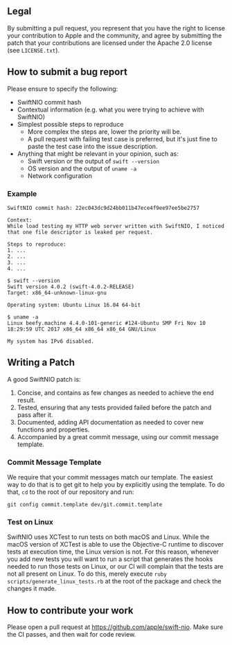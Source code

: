 ## Legal

By submitting a pull request, you represent that you have the right to license
your contribution to Apple and the community, and agree by submitting the patch
that your contributions are licensed under the Apache 2.0 license (see
`LICENSE.txt`).


## How to submit a bug report

Please ensure to specify the following:

* SwiftNIO commit hash
* Contextual information (e.g. what you were trying to achieve with SwiftNIO)
* Simplest possible steps to reproduce
  * More complex the steps are, lower the priority will be.
  * A pull request with failing test case is preferred, but it's just fine to paste the test case into the issue description.
* Anything that might be relevant in your opinion, such as:
  * Swift version or the output of `swift --version`
  * OS version and the output of `uname -a`
  * Network configuration


### Example

```
SwiftNIO commit hash: 22ec043dc9d24bb011b47ece4f9ee97ee5be2757

Context:
While load testing my HTTP web server written with SwiftNIO, I noticed
that one file descriptor is leaked per request.

Steps to reproduce:
1. ...
2. ...
3. ...
4. ...

$ swift --version
Swift version 4.0.2 (swift-4.0.2-RELEASE)
Target: x86_64-unknown-linux-gnu

Operating system: Ubuntu Linux 16.04 64-bit

$ uname -a
Linux beefy.machine 4.4.0-101-generic #124-Ubuntu SMP Fri Nov 10 18:29:59 UTC 2017 x86_64 x86_64 x86_64 GNU/Linux

My system has IPv6 disabled.
```

## Writing a Patch

A good SwiftNIO patch is:

1. Concise, and contains as few changes as needed to achieve the end result.
2. Tested, ensuring that any tests provided failed before the patch and pass after it.
3. Documented, adding API documentation as needed to cover new functions and properties.
4. Accompanied by a great commit message, using our commit message template.

### Commit Message Template

We require that your commit messages match our template. The easiest way to do that is to get git to help you by explicitly using the template. To do that, `cd` to the root of our repository and run:

    git config commit.template dev/git.commit.template

### Test on Linux

SwiftNIO uses XCTest to run tests on both macOS and Linux. While the macOS version of XCTest is able to use the Objective-C runtime to discover tests at execution time, the Linux version is not. For this reason, whenever you add new tests you will want to run a script that generates the hooks needed to run those tests on Linux, or our CI will complain that the tests are not all present on Linux. To do this, merely execute `ruby scripts/generate_linux_tests.rb` at the root of the package and check the changes it made.

## How to contribute your work

Please open a pull request at https://github.com/apple/swift-nio. Make sure the CI passes, and then wait for code review.
